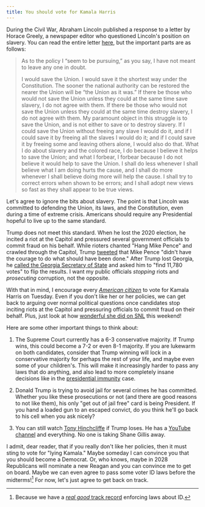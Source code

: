 ```yaml
---
title: You should vote for Kamala Harris
---
```


During the Civil War, Abraham Lincoln published a response to a letter by
Horace Greely, a newspaper editor who questioned Lincoln's position on slavery.
You can read the entire letter
[here](https://www.loc.gov/resource/mal.4233400/?st=image&r=-1.308,-0.157,3.615,3.132,0),
but the important parts are as follows:

> As to the policy I “seem to be pursuing,” as you say, I have not meant to leave any one in doubt.
>
> I would save the Union. I would save it the shortest way under the
Constitution. The sooner the national authority can be restored the nearer the
Union will be “the Union as it was.” If there be those who would not save the
Union unless they could at the same time save slavery, I do not agree with
them. If there be those who would not save the Union unless they could at the
same time destroy slavery, I do not agree with them. My paramount object in
this struggle is to save the Union, and is not either to save or to destroy
slavery. If I could save the Union without freeing any slave I would do it, and
if I could save it by freeing all the slaves I would do it; and if I could save
it by freeing some and leaving others alone, I would also do that. What I do
about slavery and the colored race, I do because I believe it helps to save the
Union; and what I forbear, I forbear because I do not believe it would help to
save the Union. I shall do less whenever I shall believe what I am doing hurts
the cause, and I shall do more whenever I shall believe doing more will help
the cause. I shall try to correct errors when shown to be errors; and I shall
adopt new views so fast as they shall appear to be true views.

Let's agree to ignore the bits about slavery. The point is that Lincoln was
committed to defending the Union, its laws, and the Constitution, even during
a time of extreme crisis. Americans should require any Presidential hopeful to
live up to the same standard.

Trump does not meet this standard. When he lost the 2020 election, he incited
a riot at the Capitol and pressured several government officials to commit
fraud on his behalf. While rioters chanted "Hang Mike Pence" and crawled
through the Capitol, Trump
[tweeted](https://www.the-independent.com/news/world/americas/us-politics/mike-pence-trump-impeachment-trial-b1800765.html)
that Mike Pence "didn't have the courage to do what should have been done."
After Trump lost Georgia, he [called the Georgia Secretary of
State](https://en.wikipedia.org/wiki/Trump%E2%80%93Raffensperger_phone_call)
and asked him to "find 11,780 votes" to flip the results. I want my public
officials *stopping* riots and *prosecuting* corruption, not the opposite.

With that in mind, I encourage every [*American
citizen*](https://apnews.com/article/michigan-student-noncitizen-voting-charges-china-19edcea1ca92ef163d50282dc55742ba)
to vote for Kamala Harris on Tuesday. Even if you don't like her or her
policies, we can get back to arguing over normal political questions once
candidates stop inciting riots at the Capitol and pressuring officials to
commit fraud on their behalf. Plus, just look at how [wonderful she did on
SNL](https://www.youtube.com/watch?v=Ff-rqlU4ZWw) this weekend!

Here are some other important things to think about:

1. The Supreme Court currently has a 6-3 conservative majority. If Trump wins,
   this could become a 7-2 or even 8-1 majority. If you are lukewarm on both
   candidates, consider that Trump winning will lock in a conservative majority
   for perhaps the rest of your life, and maybe even some of your children's.
   This will make it increasingly harder to pass any laws that do anything, and
   also lead to more completely insane decisions like in the [presidential
   immunity](https://en.wikipedia.org/wiki/Trump_v._United_States_(2024)) case.

2. Donald Trump is trying to avoid jail for several crimes he has committed.
   Whether you like these prosecutions or not (and there are good reasons to
   not like them), his only "get out of jail free" card is being President. If
   you hand a loaded gun to an escaped convict, do you think he'll go back to
   his cell when you ask nicely?

3. You can still watch [Tony
   Hinchcliffe](https://www.nbcnews.com/news/tony-hinchcliffe-criticized-by-comedians-rcna177862)
   if Trump loses. He has a [YouTube
   channel](https://www.youtube.com/watch?v=z3lYdMfNDmc) and everything. No one
   is taking Shane Gillis away.

I admit, dear reader, that if you really don't like her policies, then it must
sting to vote for "lying Kamala." Maybe someday I can convince you that you
should become a Democrat. Or, who knows, maybe in 2028 Republicans will
nominate a new Reagan and you can convince me to get on board. Maybe we can
even agree to pass some voter ID laws before the midterms![^ID] For now, let's
just agree to get back on track.

[^ID]: Because we have a [*real good* track record](https://en.wikipedia.org/wiki/Real_ID_Act) enforcing laws about ID.
